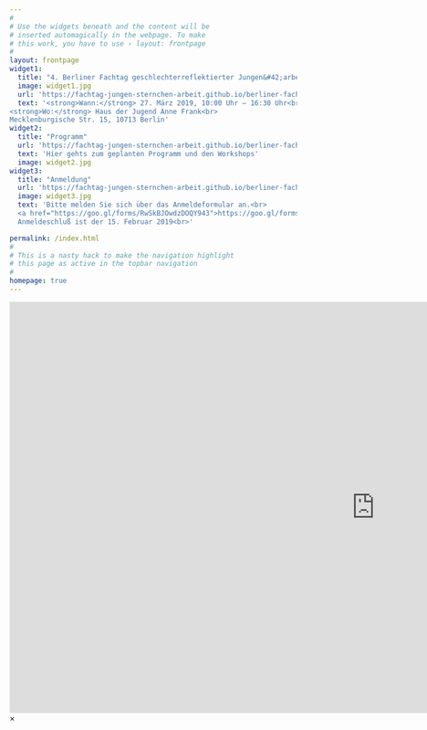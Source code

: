 ```yaml
---
#
# Use the widgets beneath and the content will be
# inserted automagically in the webpage. To make
# this work, you have to use › layout: frontpage
#
layout: frontpage
widget1:
  title: "4. Berliner Fachtag geschlechterreflektierter Jungen&#42;arbeit"
  image: widget1.jpg
  url: 'https://fachtag-jungen-sternchen-arbeit.github.io/berliner-fachtag/fachtag/'
  text: '<strong>Wann:</strong> 27. März 2019, 10:00 Uhr – 16:30 Uhr<br>
<strong>Wo:</strong> Haus der Jugend Anne Frank<br>
Mecklenburgische Str. 15, 10713 Berlin'
widget2:
  title: "Programm"
  url: 'https://fachtag-jungen-sternchen-arbeit.github.io/berliner-fachtag/programm/'
  text: 'Hier gehts zum geplanten Programm und den Workshops'
  image: widget2.jpg
widget3:
  title: "Anmeldung"
  url: 'https://fachtag-jungen-sternchen-arbeit.github.io/berliner-fachtag/anmeldung/'
  image: widget3.jpg
  text: 'Bitte melden Sie sich über das Anmeldeformular an.<br>
  <a href="https://goo.gl/forms/RwSkBJOwdzDOQY943">https://goo.gl/forms/RwSkBJOwdzDOQY943</a><br>
  Anmeldeschluß ist der 15. Februar 2019<br>'

permalink: /index.html
#
# This is a nasty hack to make the navigation highlight
# this page as active in the topbar navigation
#
homepage: true
---
```


<div id="videoModal" class="reveal-modal large" data-reveal="">
  <div class="flex-video widescreen vimeo" style="display: block;">
    <iframe width="1280" height="720" src="https://www.youtube.com/embed/3b5zCFSmVvU" frameborder="0" allowfullscreen></iframe>
  </div>
  <a class="close-reveal-modal">&#215;</a>
</div>
